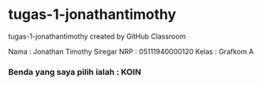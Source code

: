 # tugas-1-jonathantimothy
tugas-1-jonathantimothy created by GitHub Classroom

Nama  : Jonathan Timothy Siregar
NRP   : 05111940000120
Kelas : Grafkom A

### Benda yang saya pilih ialah : **KOIN**

